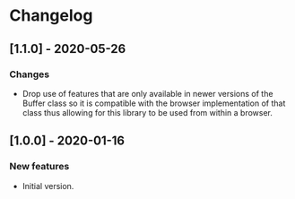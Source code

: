 # Changelog

## [1.1.0] - 2020-05-26

### Changes
- Drop use of features that are only available in newer versions of the Buffer class so it is compatible with the
 browser implementation of that class thus allowing for this library to be used from within a browser.

## [1.0.0] - 2020-01-16

### New features
- Initial version.
